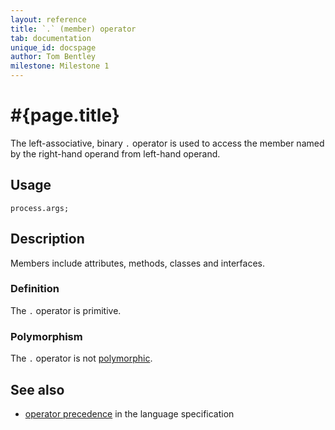 ```yaml
---
layout: reference
title: `.` (member) operator
tab: documentation
unique_id: docspage
author: Tom Bentley
milestone: Milestone 1
---
```


# #{page.title}

The left-associative, binary `.` operator is used to  access the member 
named by the right-hand operand from left-hand operand.

## Usage 

    process.args;

## Description

Members include attributes, methods, classes and interfaces.

### Definition

The `.` operator is primitive.

### Polymorphism

The `.` operator is not [polymorphic](/documentation/tour/language-module/#operator_polymorphism). 

## See also

* [operator precedence](#{site.urls.spec}#operatorprecedence) in the 
  language specification
